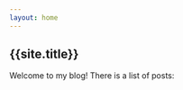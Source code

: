 ```yaml
---
layout: home
---
```


<link rel="manifest" href="chrome_android.json">


## {{site.title}}

Welcome to my blog! There is a list of posts: 
